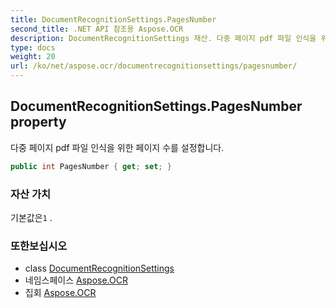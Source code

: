 ```yaml
---
title: DocumentRecognitionSettings.PagesNumber
second_title: .NET API 참조용 Aspose.OCR
description: DocumentRecognitionSettings 재산. 다중 페이지 pdf 파일 인식을 위한 페이지 수를 설정합니다.
type: docs
weight: 20
url: /ko/net/aspose.ocr/documentrecognitionsettings/pagesnumber/
---
```

## DocumentRecognitionSettings.PagesNumber property

다중 페이지 pdf 파일 인식을 위한 페이지 수를 설정합니다.

```csharp
public int PagesNumber { get; set; }
```

### 자산 가치

기본값은`1` .

### 또한보십시오

* class [DocumentRecognitionSettings](../)
* 네임스페이스 [Aspose.OCR](../../documentrecognitionsettings/)
* 집회 [Aspose.OCR](../../../)


